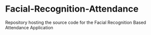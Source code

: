 # Facial-Recognition-Attendance
Repository hosting the source code for the Facial Recognition Based Attendance Application
